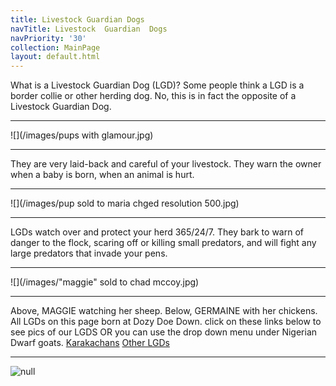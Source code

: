 ```yaml
---
title: Livestock Guardian Dogs
navTitle: Livestock  Guardian  Dogs
navPriority: '30'
collection: MainPage
layout: default.html
---
```

What is a Livestock Guardian Dog (LGD)?    Some people think a LGD is a border collie or other herding dog.  No, this is in fact the opposite of a Livestock Guardian Dog.

<hr />

![](/images/pups with glamour.jpg)

  <hr />

They are very laid-back and careful of your livestock. They warn the owner when a baby is born, when an animal is hurt.

<hr />

![](/images/pup sold to maria chged resolution 500.jpg)

<hr />

LGDs watch over and protect your herd 365/24/7. They bark to warn of danger to the flock, scaring off or killing small predators, and will fight any large predators that invade your pens.  

<hr />

![](/images/"maggie" sold to chad mccoy.jpg)

<hr />

Above, MAGGIE watching her sheep. Below, GERMAINE with her chickens. All LGDs on this page born at Dozy Doe Down. click on these links below to see pics of our LGDS OR you can use the drop down menu under Nigerian Dwarf goats.  [Karakachans](Karakachans)  [Other LGDs](<other LGDs>)

<hr />

![null](/images/23022118_10214630361583454_1629941011_n.jpg)
